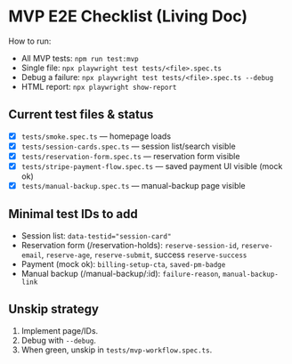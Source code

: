 # MVP E2E Checklist (Living Doc)

How to run:
- All MVP tests: `npm run test:mvp`
- Single file: `npx playwright test tests/<file>.spec.ts`
- Debug a failure: `npx playwright test tests/<file>.spec.ts --debug`
- HTML report: `npx playwright show-report`

## Current test files & status
- [x] `tests/smoke.spec.ts` — homepage loads
- [x] `tests/session-cards.spec.ts` — session list/search visible
- [x] `tests/reservation-form.spec.ts` — reservation form visible
- [x] `tests/stripe-payment-flow.spec.ts` — saved payment UI visible (mock ok)
- [x] `tests/manual-backup.spec.ts` — manual-backup page visible

## Minimal test IDs to add
- Session list: `data-testid="session-card"`
- Reservation form (/reservation-holds): `reserve-session-id`, `reserve-email`, `reserve-age`, `reserve-submit`, success `reserve-success`
- Payment (mock ok): `billing-setup-cta`, `saved-pm-badge`
- Manual backup (/manual-backup/:id): `failure-reason`, `manual-backup-link`

## Unskip strategy
1. Implement page/IDs.
2. Debug with `--debug`.
3. When green, unskip in `tests/mvp-workflow.spec.ts`.

